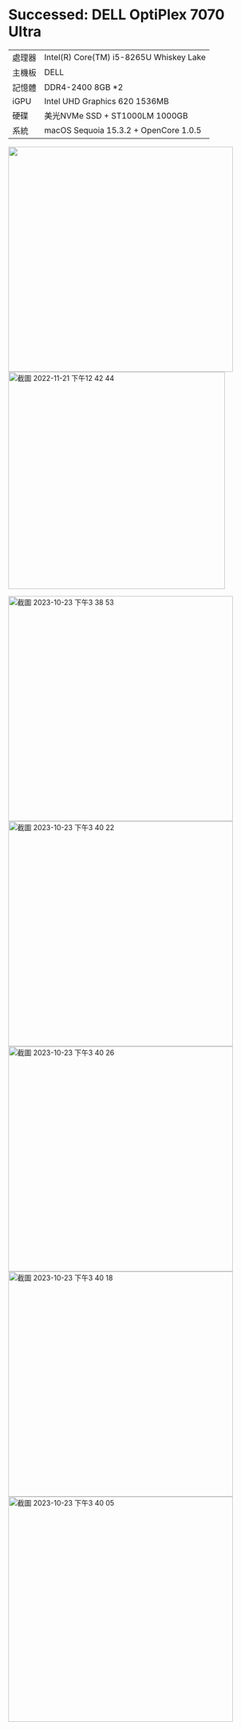 # Successed: DELL OptiPlex 7070 Ultra

<table>
  <tr>
    <td>處理器</td><td>Intel(R) Core(TM) i5-8265U Whiskey Lake</td>
  </tr>
  <tr>
    <td>主機板</td><td>DELL</td>
  </tr>
  <tr>  
    <td>記憶體</td><td>DDR4-2400 8GB *2</td>
  </tr>
  <tr>
    <td>iGPU</td><td>Intel UHD Graphics 620 1536MB</td>
  </tr>
  <tr>  
    <td>硬碟</td><td>美光NVMe SSD + ST1000LM 1000GB</td>
  </tr>
  <tr>
    <td>系統</td><td>macOS Sequoia 15.3.2 + OpenCore 1.0.5</td>
  </tr>  
</table>
<img width="450" src="https://user-images.githubusercontent.com/79300809/202965874-cd430d18-c728-4703-b974-68fa9298f7d7.jpg"><br>
<img width="434" alt="截圖 2022-11-21 下午12 42 44" src="https://user-images.githubusercontent.com/79300809/202967318-52cc2fdf-12f3-45a3-8fe4-47ea210cbf35.png"><br>

<img width="450" alt="截圖 2023-10-23 下午3 38 53" src="https://github.com/michelle0812/DELL-OptiPlex-7070-ULTRA/assets/79300809/21f851ad-1f83-4b8d-9138-cd1c83cdaec8"><br>
<img width="450" alt="截圖 2023-10-23 下午3 40 22" src="https://github.com/michelle0812/DELL-OptiPlex-7070-ULTRA/assets/79300809/f15f31ab-a084-42e0-8196-cd8160a110a8"><br>
<img width="450" alt="截圖 2023-10-23 下午3 40 26" src="https://github.com/michelle0812/DELL-OptiPlex-7070-ULTRA/assets/79300809/55eee791-b449-455c-8196-d086ae7a731b"><br>
<img width="450" alt="截圖 2023-10-23 下午3 40 18" src="https://github.com/michelle0812/DELL-OptiPlex-7070-ULTRA/assets/79300809/6901dad1-7b56-44ae-bb15-f316da83bb12"><br>
<img width="450" alt="截圖 2023-10-23 下午3 40 05" src="https://github.com/michelle0812/DELL-OptiPlex-7070-ULTRA/assets/79300809/768d948b-07ac-44d3-9159-f656d87db4e6"><br>
